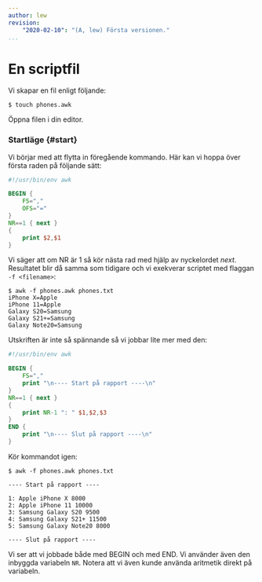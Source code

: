 ```yaml
---
author: lew
revision:
    "2020-02-10": "(A, lew) Första versionen."
...
```

En scriptfil
=======================

Vi skapar en fil enligt följande:

```
$ touch phones.awk
```

Öppna filen i din editor.



### Startläge {#start}

Vi börjar med att flytta in föregående kommando. Här kan vi hoppa över första raden på följande sätt:

```awk
#!/usr/bin/env awk

BEGIN {
    FS=","
    OFS="="
}
NR==1 { next }
{
    print $2,$1
}
```

Vi säger att om NR är 1 så kör nästa rad med hjälp av nyckelordet *next*. Resultatet blir då samma som tidigare och vi exekverar scriptet med flaggan `-f <filename>`:

```
$ awk -f phones.awk phones.txt
iPhone X=Apple
iPhone 11=Apple
Galaxy S20=Samsung
Galaxy S21+=Samsung
Galaxy Note20=Samsung
```

Utskriften är inte så spännande så vi jobbar lite mer med den:

```awk
#!/usr/bin/env awk

BEGIN {
    FS=","
    print "\n---- Start på rapport ----\n"
}
NR==1 { next }
{
    print NR-1 ": " $1,$2,$3
}
END {
    print "\n---- Slut på rapport ----\n"
}
```

Kör kommandot igen:

```
$ awk -f phones.awk phones.txt

---- Start på rapport ----

1: Apple iPhone X 8000
2: Apple iPhone 11 10000
3: Samsung Galaxy S20 9500
4: Samsung Galaxy S21+ 11500
5: Samsung Galaxy Note20 8000

---- Slut på rapport ----

```

Vi ser att vi jobbade både med BEGIN och med END. Vi använder även den inbyggda variabeln `NR`. Notera att vi även kunde använda aritmetik direkt på variabeln.
